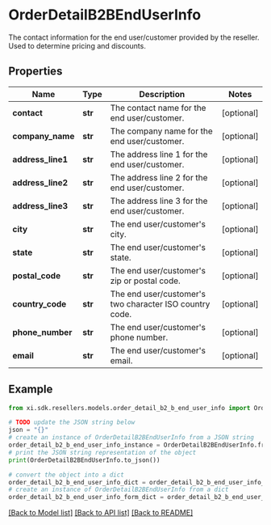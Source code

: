 # OrderDetailB2BEndUserInfo

The contact information for the end user/customer provided by the reseller. Used to determine pricing and discounts.

## Properties

Name | Type | Description | Notes
------------ | ------------- | ------------- | -------------
**contact** | **str** | The contact name for the end user/customer. | [optional] 
**company_name** | **str** | The company name for the end user/customer. | [optional] 
**address_line1** | **str** | The address line 1 for the end user/customer. | [optional] 
**address_line2** | **str** | The address line 2 for the end user/customer. | [optional] 
**address_line3** | **str** | The address line 3 for the end user/customer. | [optional] 
**city** | **str** | The end user/customer&#39;s city. | [optional] 
**state** | **str** | The end user/customer&#39;s state. | [optional] 
**postal_code** | **str** | The end user/customer&#39;s zip or postal code. | [optional] 
**country_code** | **str** | The end user/customer&#39;s two character ISO country code. | [optional] 
**phone_number** | **str** | The end user/customer&#39;s phone number. | [optional] 
**email** | **str** | The end user/customer&#39;s email. | [optional] 

## Example

```python
from xi.sdk.resellers.models.order_detail_b2_b_end_user_info import OrderDetailB2BEndUserInfo

# TODO update the JSON string below
json = "{}"
# create an instance of OrderDetailB2BEndUserInfo from a JSON string
order_detail_b2_b_end_user_info_instance = OrderDetailB2BEndUserInfo.from_json(json)
# print the JSON string representation of the object
print(OrderDetailB2BEndUserInfo.to_json())

# convert the object into a dict
order_detail_b2_b_end_user_info_dict = order_detail_b2_b_end_user_info_instance.to_dict()
# create an instance of OrderDetailB2BEndUserInfo from a dict
order_detail_b2_b_end_user_info_form_dict = order_detail_b2_b_end_user_info.from_dict(order_detail_b2_b_end_user_info_dict)
```
[[Back to Model list]](../README.md#documentation-for-models) [[Back to API list]](../README.md#documentation-for-api-endpoints) [[Back to README]](../README.md)


